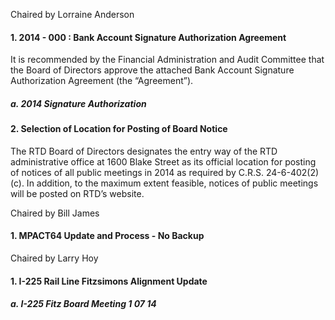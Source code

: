Chaired by Lorraine Anderson

#### 1. 2014 - 000 : Bank Account Signature Authorization Agreement

It is recommended by the Financial Administration and Audit Committee that the Board of Directors approve the attached Bank Account Signature Authorization Agreement (the “Agreement”).

##### a. 2014 Signature Authorization

#### 2. Selection of Location for Posting of Board Notice

The RTD Board of Directors designates the entry way of the RTD administrative office at 1600 Blake Street as its official location for posting of notices of all public meetings in 2014 as required by C.R.S. 24-6-402(2)(c). In addition, to the maximum extent feasible, notices of public meetings will be posted on RTD’s website.

Chaired by Bill James

#### 1. MPACT64 Update and Process - No Backup

Chaired by Larry Hoy

#### 1. I-225 Rail Line Fitzsimons Alignment Update

##### a. I-225 Fitz Board Meeting 1 07 14
